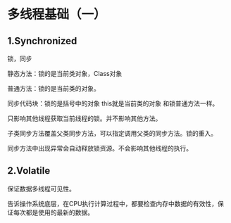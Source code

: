 # 多线程基础（一）

## 1.Synchronized

锁，同步

静态方法：锁的是当前类对象，Class对象

普通方法：锁的是当前类的对象。

同步代码块：锁的是括号中的对象 this就是当前类的对象 和锁普通方法一样。

只影响其他线程获取当前线程的锁。并不影响其他方法。

子类同步方法覆盖父类同步方法，可以指定调用父类的同步方法。锁的重入。

同步方法中出现异常会自动释放锁资源。不会影响其他线程的执行。

## 2.Volatile

保证数据多线程可见性。

告诉操作系统底层，在CPU执行计算过程中，都要检查内存中数据的有效性，保证每次都是使用的最新的数据。